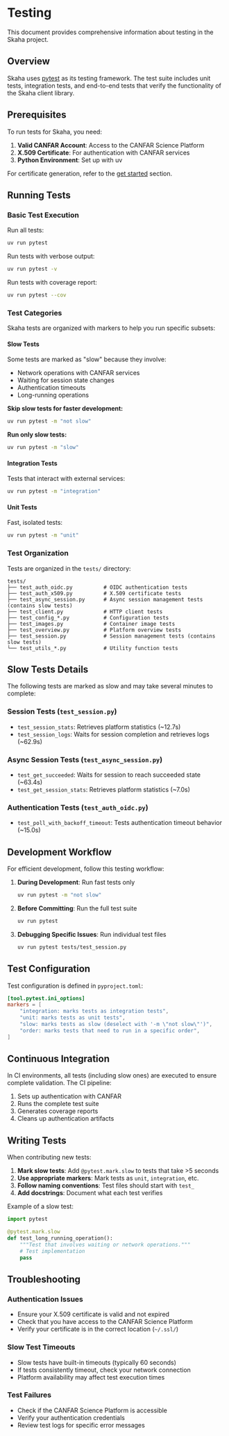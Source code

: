 # Testing

This document provides comprehensive information about testing in the Skaha project.

## Overview

Skaha uses [pytest](https://pytest.org/) as its testing framework. The test suite includes unit tests, integration tests, and end-to-end tests that verify the functionality of the Skaha client library.

## Prerequisites

To run tests for Skaha, you need:

1. **Valid CANFAR Account**: Access to the CANFAR Science Platform
2. **X.509 Certificate**: For authentication with CANFAR services
3. **Python Environment**: Set up with uv

For certificate generation, refer to the [get started](get-started.md) section.

## Running Tests

### Basic Test Execution

Run all tests:
```bash
uv run pytest
```

Run tests with verbose output:
```bash
uv run pytest -v
```

Run tests with coverage report:
```bash
uv run pytest --cov
```

### Test Categories

Skaha tests are organized with markers to help you run specific subsets:

#### Slow Tests

Some tests are marked as "slow" because they involve:
- Network operations with CANFAR services
- Waiting for session state changes
- Authentication timeouts
- Long-running operations

**Skip slow tests for faster development:**
```bash
uv run pytest -m "not slow"
```

**Run only slow tests:**
```bash
uv run pytest -m "slow"
```

#### Integration Tests

Tests that interact with external services:
```bash
uv run pytest -m "integration"
```

#### Unit Tests

Fast, isolated tests:
```bash
uv run pytest -m "unit"
```

### Test Organization

Tests are organized in the `tests/` directory:

```
tests/
├── test_auth_oidc.py          # OIDC authentication tests
├── test_auth_x509.py          # X.509 certificate tests
├── test_async_session.py      # Async session management tests (contains slow tests)
├── test_client.py             # HTTP client tests
├── test_config_*.py           # Configuration tests
├── test_images.py             # Container image tests
├── test_overview.py           # Platform overview tests
├── test_session.py            # Session management tests (contains slow tests)
└── test_utils_*.py            # Utility function tests
```

## Slow Tests Details

The following tests are marked as slow and may take several minutes to complete:

### Session Tests (`test_session.py`)
- `test_session_stats`: Retrieves platform statistics (~12.7s)
- `test_session_logs`: Waits for session completion and retrieves logs (~62.9s)

### Async Session Tests (`test_async_session.py`)
- `test_get_succeeded`: Waits for session to reach succeeded state (~63.4s)
- `test_get_session_stats`: Retrieves platform statistics (~7.0s)

### Authentication Tests (`test_auth_oidc.py`)
- `test_poll_with_backoff_timeout`: Tests authentication timeout behavior (~15.0s)

## Development Workflow

For efficient development, follow this testing workflow:

1. **During Development**: Run fast tests only
   ```bash
   uv run pytest -m "not slow"
   ```

2. **Before Committing**: Run the full test suite
   ```bash
   uv run pytest
   ```

3. **Debugging Specific Issues**: Run individual test files
   ```bash
   uv run pytest tests/test_session.py
   ```

## Test Configuration

Test configuration is defined in `pyproject.toml`:

```toml
[tool.pytest.ini_options]
markers = [
    "integration: marks tests as integration tests",
    "unit: marks tests as unit tests", 
    "slow: marks tests as slow (deselect with '-m \"not slow\"')",
    "order: marks tests that need to run in a specific order",
]
```

## Continuous Integration

In CI environments, all tests (including slow ones) are executed to ensure complete validation. The CI pipeline:

1. Sets up authentication with CANFAR
2. Runs the complete test suite
3. Generates coverage reports
4. Cleans up authentication artifacts

## Writing Tests

When contributing new tests:

1. **Mark slow tests**: Add `@pytest.mark.slow` to tests that take >5 seconds
2. **Use appropriate markers**: Mark tests as `unit`, `integration`, etc.
3. **Follow naming conventions**: Test files should start with `test_`
4. **Add docstrings**: Document what each test verifies

Example of a slow test:
```python
import pytest

@pytest.mark.slow
def test_long_running_operation():
    """Test that involves waiting or network operations."""
    # Test implementation
    pass
```

## Troubleshooting

### Authentication Issues
- Ensure your X.509 certificate is valid and not expired
- Check that you have access to the CANFAR Science Platform
- Verify your certificate is in the correct location (`~/.ssl/`)

### Slow Test Timeouts
- Slow tests have built-in timeouts (typically 60 seconds)
- If tests consistently timeout, check your network connection
- Platform availability may affect test execution times

### Test Failures
- Check if the CANFAR Science Platform is accessible
- Verify your authentication credentials
- Review test logs for specific error messages
